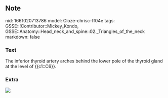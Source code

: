 ## Note
nid: 1661020713786
model: Cloze-chrisc-ff04e
tags: GSSE::!Contributor::Mickey_Kondo, GSSE::Anatomy::Head_neck_and_spine::02._Triangles_of_the_neck
markdown: false

### Text
The inferior thyroid artery arches behind the lower pole of the thyroid gland at the level of {{c1::C6}}.

### Extra
<img src="3-s2.0-B9780702043512000223-f022-007-9780702043512.jpg">
